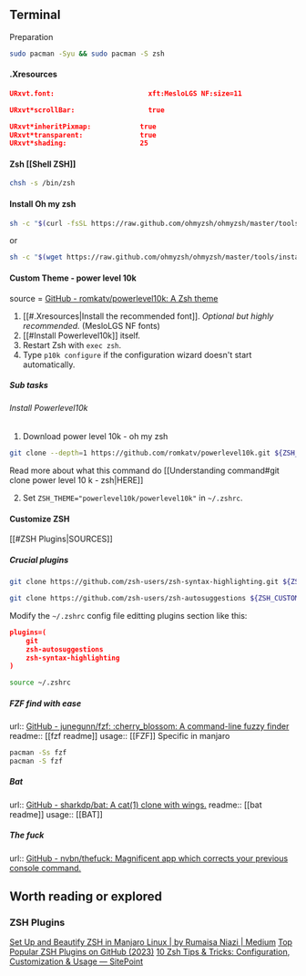 ## Terminal

Preparation
```sh
sudo pacman -Syu && sudo pacman -S zsh
```


#### .Xresources
```json
URxvt.font: 					  xft:MesloLGS NF:size=11

URxvt*scrollBar:                  true

URxvt*inheritPixmap:            true
URxvt*transparent:              true
URxvt*shading:                  25
```

#### Zsh [[Shell ZSH]]
```sh
chsh -s /bin/zsh
```

#### Install Oh my zsh

```sh
sh -c "$(curl -fsSL https://raw.github.com/ohmyzsh/ohmyzsh/master/tools/install.sh)"
```
or
```sh
sh -c "$(wget https://raw.github.com/ohmyzsh/ohmyzsh/master/tools/install.sh -O -)"
```


#### Custom Theme - power level 10k
source = [GitHub - romkatv/powerlevel10k: A Zsh theme](https://github.com/romkatv/powerlevel10k)

1. [[#.Xresources|Install the recommended font]]. _Optional but highly recommended._ (MesloLGS NF fonts)
2. [[#Install Powerlevel10k]] itself.
3. Restart Zsh with `exec zsh`.
4. Type `p10k configure` if the configuration wizard doesn't start automatically.


##### Sub tasks
###### Install Powerlevel10k

1. Download power level 10k - oh my zsh
```sh
git clone --depth=1 https://github.com/romkatv/powerlevel10k.git ${ZSH_CUSTOM:-$HOME/.oh-my-zsh/custom}/themes/powerlevel10k
```
Read more about what this command do [[Understanding command#git clone power level 10 k - zsh|HERE]]

2. Set `ZSH_THEME="powerlevel10k/powerlevel10k"` in `~/.zshrc`.




#### Customize ZSH
[[#ZSH Plugins|SOURCES]]

##### Crucial plugins
```sh
git clone https://github.com/zsh-users/zsh-syntax-highlighting.git ${ZSH_CUSTOM:-~/.oh-my-zsh/custom}/plugins/zsh-syntax-highlighting
```

```sh
git clone https://github.com/zsh-users/zsh-autosuggestions ${ZSH_CUSTOM:-~/.oh-my-zsh/custom}/plugins/zsh-autosuggestions
```

Modify the `~/.zshrc` config file editting plugins section like this:

```json
plugins=(
    git
    zsh-autosuggestions
    zsh-syntax-highlighting
)
```

```sh
source ~/.zshrc
```

##### FZF find with ease
url:: [GitHub - junegunn/fzf: :cherry\_blossom: A command-line fuzzy finder](https://github.com/junegunn/fzf)
readme:: [[fzf readme]]
usage:: [[FZF]]
Specific in manjaro
```sh
pacman -Ss fzf
pacman -S fzf
```


##### Bat
url:: [GitHub - sharkdp/bat: A cat(1) clone with wings.](https://github.com/sharkdp/bat)
readme:: [[bat readme]]
usage:: [[BAT]]

##### The fuck
url:: [GitHub - nvbn/thefuck: Magnificent app which corrects your previous console command.](https://github.com/nvbn/thefuck?tab=readme-ov-file)


## Worth reading or explored
### ZSH Plugins

[Set Up and Beautify ZSH in Manjaro Linux | by Rumaisa Niazi | Medium](https://rumaisaniazi008.medium.com/set-up-and-beautify-zsh-in-manjaro-linux-10c7ae87db56)
[Top Popular ZSH Plugins on GitHub (2023)](https://safjan.com/top-popular-zsh-plugins-on-github-2023/)
[10 Zsh Tips & Tricks: Configuration, Customization & Usage — SitePoint](https://www.sitepoint.com/zsh-tips-tricks/)
